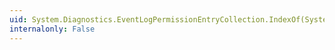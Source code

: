 ```yaml
---
uid: System.Diagnostics.EventLogPermissionEntryCollection.IndexOf(System.Diagnostics.EventLogPermissionEntry)
internalonly: False
---
```

